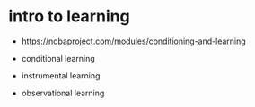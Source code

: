 # intro to learning

- https://nobaproject.com/modules/conditioning-and-learning

- conditional learning
- instrumental learning
- observational learning

